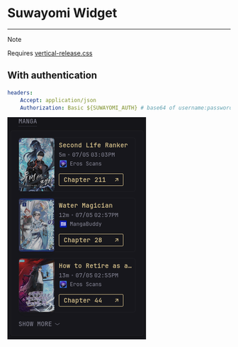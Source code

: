 # Suwayomi Widget
---
> [!NOTE]
>
> Requires [vertical-release.css](/styles/vertical-release.css)

## With authentication
```yml
headers:
    Accept: application/json
    Authorization: Basic ${SUWAYOMI_AUTH} # base64 of username:password
```

![suwayomi](preview1.png)